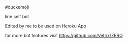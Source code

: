 #duckemoji

line self bot

Edited by me to be used on Heroku App

for more bot features visit https://github.com/Vetrix/ZERO
